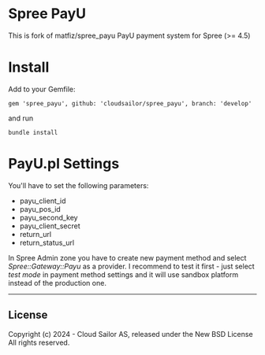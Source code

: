 Spree PayU
====================

This is fork of matfiz/spree_payu
PayU payment system for Spree (>= 4.5)

Install
=======

Add to your Gemfile:

    gem 'spree_payu', github: 'cloudsailor/spree_payu', branch: 'develop'

and run

    bundle install

PayU.pl Settings
========

You'll have to set the following parameters:
  * payu_client_id
  * payu_pos_id
  * payu_second_key
  * payu_client_secret
  * return_url
  * return_status_url

In Spree Admin zone you have to create new payment method and select *Spree::Gateway::Payu* as a provider.
I recommend to test it first - just select *test mode* in payment method settings and it will use sandbox platform instead of the production one.

------------------------------------------------------------------------------
License
------------------------------------------------------------------------------

Copyright (c) 2024 - Cloud Sailor AS, released under the New BSD License All rights reserved.

